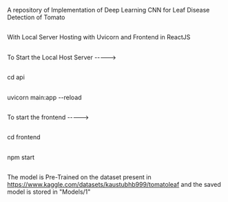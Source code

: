 A repository of Implementation of Deep Learning CNN for Leaf Disease Detection of Tomato
##
With Local Server Hosting with Uvicorn and Frontend in ReactJS
##
To Start the Local Host Server ----->
##
cd api
##
uvicorn main:app --reload
##
To start the frontend ----->
##
cd frontend
##
npm start
##
The model is Pre-Trained on the dataset present in https://www.kaggle.com/datasets/kaustubhb999/tomatoleaf and the saved model is stored in "Models/1"
##
